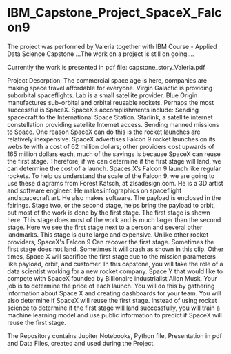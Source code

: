 # IBM_Capstone_Project_SpaceX_Falcon9
The project was performed by Valeria together with IBM Course - Applied Data Science Capstone
...The work on a project is still on going....

Currently the work is presented in pdf file: capstone_story_Valeria.pdf

Project Descrption: The commercial space age is here, companies are making space travel affordable for everyone. 
Virgin Galactic is providing suborbital spaceflights.  Lab is a small satellite provider.
Blue Origin manufactures sub-orbital and orbital reusable rockets. 
Perhaps the most successful is SpaceX. SpaceX’s accomplishments include: Sending spacecraft to the International Space Station. 
Starlink, a satellite internet constellation providing satellite Internet access. Sending manned missions to Space. 
One reason SpaceX can do this is the rocket launches are relatively inexpensive. 
SpaceX advertises Falcon 9 rocket launches on its website with a cost of 62 million dollars; 
other providers cost upwards of 165 million dollars each, much of the savings is because SpaceX can reuse the first stage. 
Therefore, if we can determine if the first stage will land, we can determine the cost of a launch. Spaces X’s Falcon 9 launch like regular rockets. 
To help us understand the scale of the Falcon 9, we are going to use these diagrams from Forest Katsch, at  zlsadesign.com. 
He is a 3D artist and software engineer. He makes infographics on spaceflight and spacecraft art. He also makes software. 
The payload is enclosed in the fairings. Stage two, or the second stage, helps bring the payload to orbit, but most of the work is done by the first stage. 
The first stage is shown here. This stage does most of the work and is much larger than the second stage. 
Here we see the first stage next to a person and several other landmarks. This stage is quite large and expensive.
Unlike other rocket providers, SpaceX's Falcon 9 Can recover the first stage. Sometimes the first stage does not land. 
Sometimes it will crash as shown in this clip. Other times, Space X will sacrifice the first stage due to the mission parameters like payload, orbit, and customer. 
In this capstone, you will take the role of a data scientist working for a new rocket company. 
Space Y that would like to compete with SpaceX founded by Billionaire industrialist Allon Musk.
Your job is to determine the price of each launch. You will do this by gathering information about Space X and creating dashboards for your team.
You will also determine if SpaceX will reuse the first stage. Instead of using rocket science to determine if the first stage will land successfully, 
you will train a machine learning model and use public information to predict if SpaceX will reuse the first stage.

The Repository contains Jupiter Notebooks, Python file, Presentation in pdf and Data Files, created and used during the Project.

